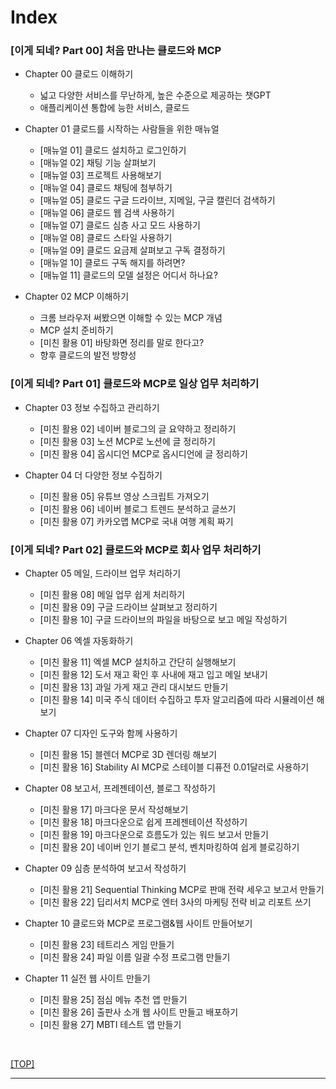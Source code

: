 # Index

### [이게 되네? Part 00] 처음 만나는 클로드와 MCP

- Chapter 00 클로드 이해하기
  - 넓고 다양한 서비스를 무난하게, 높은 수준으로 제공하는 챗GPT
  - 애플리케이션 통합에 능한 서비스, 클로드

- Chapter 01 클로드를 시작하는 사람들을 위한 매뉴얼
  - [매뉴얼 01] 클로드 설치하고 로그인하기
  - [매뉴얼 02] 채팅 기능 살펴보기
  - [매뉴얼 03] 프로젝트 사용해보기
  - [매뉴얼 04] 클로드 채팅에 첨부하기
  - [매뉴얼 05] 클로드 구글 드라이브, 지메일, 구글 캘린더 검색하기
  - [매뉴얼 06] 클로드 웹 검색 사용하기
  - [매뉴얼 07] 클로드 심층 사고 모드 사용하기
  - [매뉴얼 08] 클로드 스타일 사용하기
  - [매뉴얼 09] 클로드 요금제 살펴보고 구독 결정하기
  - [매뉴얼 10] 클로드 구독 해지를 하려면?
  - [매뉴얼 11] 클로드의 모델 설정은 어디서 하나요?

- Chapter 02 MCP 이해하기
  - 크롬 브라우저 써봤으면 이해할 수 있는 MCP 개념
  - MCP 설치 준비하기
  - [미친 활용 01] 바탕화면 정리를 말로 한다고?
  - 향후 클로드의 발전 방향성

### [이게 되네? Part 01] 클로드와 MCP로 일상 업무 처리하기

- Chapter 03 정보 수집하고 관리하기
  - [미친 활용 02] 네이버 블로그의 글 요약하고 정리하기
  - [미친 활용 03] 노션 MCP로 노션에 글 정리하기
  - [미친 활용 04] 옵시디언 MCP로 옵시디언에 글 정리하기

- Chapter 04 더 다양한 정보 수집하기
  - [미친 활용 05] 유튜브 영상 스크립트 가져오기
  - [미친 활용 06] 네이버 블로그 트렌드 분석하고 글쓰기
  - [미친 활용 07] 카카오맵 MCP로 국내 여행 계획 짜기

### [이게 되네? Part 02] 클로드와 MCP로 회사 업무 처리하기

- Chapter 05 메일, 드라이브 업무 처리하기
  - [미친 활용 08] 메일 업무 쉽게 처리하기
  - [미친 활용 09] 구글 드라이브 살펴보고 정리하기
  - [미친 활용 10] 구글 드라이브의 파일을 바탕으로 보고 메일 작성하기

- Chapter 06 엑셀 자동화하기
  - [미친 활용 11] 엑셀 MCP 설치하고 간단히 실행해보기
  - [미친 활용 12] 도서 재고 확인 후 사내에 재고 입고 메일 보내기
  - [미친 활용 13] 과일 가게 재고 관리 대시보드 만들기
  - [미친 활용 14] 미국 주식 데이터 수집하고 투자 알고리즘에 따라 시뮬레이션 해보기

- Chapter 07 디자인 도구와 함께 사용하기
  - [미친 활용 15] 블렌더 MCP로 3D 렌더링 해보기
  - [미친 활용 16] Stability AI MCP로 스테이블 디퓨전 0.01달러로 사용하기

- Chapter 08 보고서, 프레젠테이션, 블로그 작성하기
  - [미친 활용 17] 마크다운 문서 작성해보기
  - [미친 활용 18] 마크다운으로 쉽게 프레젠테이션 작성하기
  - [미친 활용 19] 마크다운으로 흐름도가 있는 워드 보고서 만들기
  - [미친 활용 20] 네이버 인기 블로그 분석, 벤치마킹하여 쉽게 블로깅하기

- Chapter 09 심층 분석하여 보고서 작성하기
  - [미친 활용 21] Sequential Thinking MCP로 판매 전략 세우고 보고서 만들기
  - [미친 활용 22] 딥리서치 MCP로 엔터 3사의 마케팅 전략 비교 리포트 쓰기

- Chapter 10 클로드와 MCP로 프로그램&웹 사이트 만들어보기
  - [미친 활용 23] 테트리스 게임 만들기
  - [미친 활용 24] 파일 이름 일괄 수정 프로그램 만들기

- Chapter 11 실전 웹 사이트 만들기
  - [미친 활용 25] 점심 메뉴 추천 앱 만들기
  - [미친 활용 26] 출판사 소개 웹 사이트 만들고 배포하기
  - [미친 활용 27] MBTI 테스트 앱 만들기

<br/>

[[TOP]](#index)

---